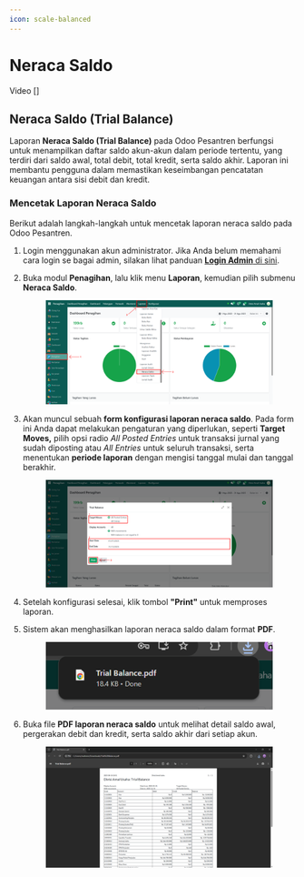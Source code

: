 ```yaml
---
icon: scale-balanced
---
```


# Neraca Saldo

Video \[]

## Neraca Saldo (Trial Balance)

Laporan **Neraca Saldo (Trial Balance)** pada Odoo Pesantren berfungsi untuk menampilkan daftar saldo akun-akun dalam periode tertentu, yang terdiri dari saldo awal, total debit, total kredit, serta saldo akhir. Laporan ini membantu pengguna dalam memastikan keseimbangan pencatatan keuangan antara sisi debit dan kredit.

### Mencetak Laporan Neraca Saldo

Berikut adalah langkah-langkah untuk mencetak laporan neraca saldo pada Odoo Pesantren.

1. Login menggunakan akun administrator. Jika Anda belum memahami cara login se bagai admin, silakan lihat panduan [**Login Admin** di sini](../../../panduan-login/login-admin.md).
2.  Buka modul **Penagihan**, lalu klik menu **Laporan**, kemudian pilih submenu **Neraca Saldo**.

    <figure><img src="../../../.gitbook/assets/images-809.png" alt=""><figcaption></figcaption></figure>


3.  Akan muncul sebuah **form konfigurasi laporan neraca saldo**. Pada form ini Anda dapat melakukan pengaturan yang diperlukan, seperti **Target Moves,** pilih opsi radio _All Posted Entries_ untuk transaksi jurnal yang sudah diposting atau _All Entries_ untuk seluruh transaksi, serta menentukan **periode laporan** dengan mengisi tanggal mulai dan tanggal berakhir.&#x20;

    <figure><img src="../../../.gitbook/assets/images-810.png" alt=""><figcaption></figcaption></figure>


4. Setelah konfigurasi selesai, klik tombol **"Print"** untuk memproses laporan.
5.  Sistem akan menghasilkan laporan neraca saldo dalam format **PDF**.

    <figure><img src="../../../.gitbook/assets/images-811.png" alt=""><figcaption></figcaption></figure>


6.  Buka file **PDF laporan neraca saldo** untuk melihat detail saldo awal, pergerakan debit dan kredit, serta saldo akhir dari setiap akun.

    <figure><img src="../../../.gitbook/assets/images-812.png" alt=""><figcaption></figcaption></figure>
